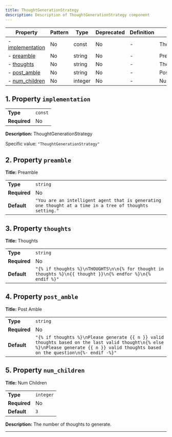 ```yaml
---
title: ThoughtGenerationStrategy
description: Description of ThoughtGenerationStrategy component
---
```


| Property                             | Pattern | Type    | Deprecated | Definition | Title/Description         |
| ------------------------------------ | ------- | ------- | ---------- | ---------- | ------------------------- |
| - [implementation](#implementation ) | No      | const   | No         | -          | ThoughtGenerationStrategy |
| - [preamble](#preamble )             | No      | string  | No         | -          | Preamble                  |
| - [thoughts](#thoughts )             | No      | string  | No         | -          | Thoughts                  |
| - [post_amble](#post_amble )         | No      | string  | No         | -          | Post Amble                |
| - [num_children](#num_children )     | No      | integer | No         | -          | Num Children              |

## <a name="implementation"></a>1. Property `implementation`

|              |         |
| ------------ | ------- |
| **Type**     | `const` |
| **Required** | No      |

**Description:** ThoughtGenerationStrategy

Specific value: `"ThoughtGenerationStrategy"`

## <a name="preamble"></a>2. Property `preamble`

**Title:** Preamble

|              |                                                                                                          |
| ------------ | -------------------------------------------------------------------------------------------------------- |
| **Type**     | `string`                                                                                                 |
| **Required** | No                                                                                                       |
| **Default**  | `"You are an intelligent agent that is generating one thought at a time in a tree of thoughts setting."` |

## <a name="thoughts"></a>3. Property `thoughts`

**Title:** Thoughts

|              |                                                                                                            |
| ------------ | ---------------------------------------------------------------------------------------------------------- |
| **Type**     | `string`                                                                                                   |
| **Required** | No                                                                                                         |
| **Default**  | `"{% if thoughts %}\nTHOUGHTS\n\n{% for thought in thoughts %}\n{{ thought }}\n{% endfor %}\n{% endif %}"` |

## <a name="post_amble"></a>4. Property `post_amble`

**Title:** Post Amble

|              |                                                                                                                                                                                        |
| ------------ | -------------------------------------------------------------------------------------------------------------------------------------------------------------------------------------- |
| **Type**     | `string`                                                                                                                                                                               |
| **Required** | No                                                                                                                                                                                     |
| **Default**  | `"{% if thoughts %}\nPlease generate {{ n }} valid thoughts based on the last valid thought\n{% else %}\nPlease generate {{ n }} valid thoughts based on the question\n{%- endif -%}"` |

## <a name="num_children"></a>5. Property `num_children`

**Title:** Num Children

|              |           |
| ------------ | --------- |
| **Type**     | `integer` |
| **Required** | No        |
| **Default**  | `3`       |

**Description:** The number of thoughts to generate.

----------------------------------------------------------------------------------------------------------------------------
